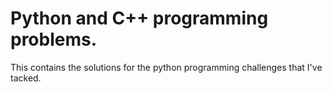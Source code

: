 # Python and C++ programming problems.
This contains the solutions for the python programming challenges that I've tacked.
